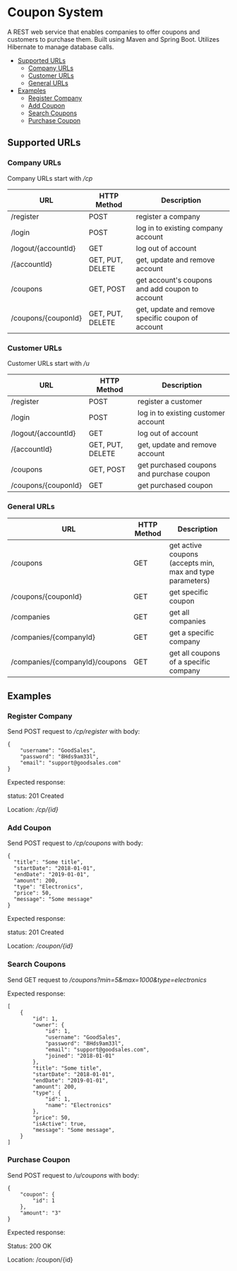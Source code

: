 # Coupon System

A REST web service that enables companies to offer coupons and customers to purchase them. Built using Maven and Spring Boot. Utilizes Hibernate to manage database calls.


* [Supported URLs](https://github.com/MirYeh/CouponSystem#supported-urls)
	* [Company URLs](https://github.com/MirYeh/CouponSystem#company-urls)
	* [Customer URLs](https://github.com/MirYeh/CouponSystem#customer-urls)
	* [General URLs](https://github.com/MirYeh/CouponSystem#general-urls)
* [Examples](https://github.com/MirYeh/CouponSystem#examples)
	* [Register Company](https://github.com/MirYeh/CouponSystem#register-company)
	* [Add Coupon](https://github.com/MirYeh/CouponSystem#add-coupon)
	* [Search Coupons](https://github.com/MirYeh/CouponSystem#search-coupons)
	* [Purchase Coupon](https://github.com/MirYeh/CouponSystem#purchase-coupon)


## Supported URLs



### Company URLs
Company URLs start with _/cp_


URL					| HTTP Method 		| Description
--------------------|-------------------|-----------------
/register			| POST				| register a company
/login				| POST				| log in to existing company account
/logout/{accountId}	| GET				| log out of account
/{accountId}		| GET, PUT, DELETE	| get, update and remove account
/coupons			| GET, POST			| get account's coupons and add coupon to account
/coupons/{couponId}	| GET, PUT, DELETE	| get, update and remove specific coupon of account



### Customer URLs
Customer URLs start with _/u_


URL					| HTTP Method 		| Description
--------------------|-------------------|-----------------
/register			| POST				| register a customer
/login				| POST				| log in to existing customer account
/logout/{accountId}	| GET				| log out of account
/{accountId}		| GET, PUT, DELETE	| get, update and remove account
/coupons			| GET, POST			| get purchased coupons and purchase coupon
/coupons/{couponId}	| GET				| get purchased coupon



### General URLs


URL								| HTTP Method| Description
--------------------------------|------------|-----------------
/coupons						| GET		 | get active coupons (accepts min, max and type parameters)
/coupons/{couponId}				| GET		 | get specific coupon
/companies						| GET		 | get all companies
/companies/{companyId}			| GET		 | get a specific company
/companies/{companyId}/coupons	| GET		 | get all coupons of a specific company



## Examples



### Register Company

Send POST request to _/cp/register_ with body:
```
{
    "username": "GoodSales",
    "password": "8Hds9am33l",
    "email": "support@goodsales.com"
}
```
Expected response:

status: 201 Created

Location: _/cp/{id}_



### Add Coupon

Send POST request to _/cp/coupons_ with body:
```
{
  "title": "Some title",
  "startDate": "2018-01-01",
  "endDate": "2019-01-01",
  "amount": 200,
  "type": "Electronics",
  "price": 50,
  "message": "Some message"
}
```
Expected response:

status: 201 Created

Location: _/coupon/{id}_



### Search Coupons

Send GET request to _/coupons?min=5&max=1000&type=electronics_

Expected response:
```
[
    {
        "id": 1,
        "owner": {
            "id": 1,
            "username": "GoodSales",
            "password": "8Hds9am33l",
            "email": "support@goodsales.com",
            "joined": "2018-01-01"
        },
        "title": "Some title",
        "startDate": "2018-01-01",
        "endDate": "2019-01-01",
        "amount": 200,
        "type": {
            "id": 1,
            "name": "Electronics"
        },
        "price": 50,
        "isActive": true,
        "message": "Some message",
    }
]
```


### Purchase Coupon

Send POST  request to _/u/coupons_ with body:
```
{
	"coupon": {
		"id": 1
	},
	"amount": "3"
}
```
Expected response:

Status: 200 OK

Location: /coupon/{id}



